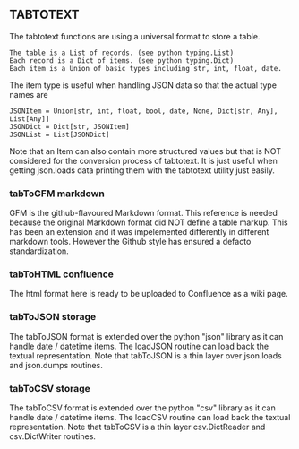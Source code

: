 ## TABTOTEXT

The tabtotext functions are using a universal format to store a table.

    The table is a List of records. (see python typing.List)
    Each record is a Dict of items. (see python typing.Dict)
    Each item is a Union of basic types including str, int, float, date.

The item type is useful when handling JSON data so that the actual type names are

    JSONItem = Union[str, int, float, bool, date, None, Dict[str, Any], List[Any]]
    JSONDict = Dict[str, JSONItem]
    JSONList = List[JSONDict]

Note that an Item can also contain more structured values but that is NOT considered
for the conversion process of tabtotext. It is just useful when getting json.loads
data printing them with the tabtotext utility just easily.

### tabToGFM markdown

GFM is the github-flavoured Markdown format. This reference is needed because the
original Markdown format did NOT define a table markup. This has been an extension
and it was impelemented differently in different markdown tools. However the Github
style has ensured a defacto standardization.

### tabToHTML confluence

The html format here is ready to be uploaded to Confluence as a wiki page.

### tabToJSON storage

The tabToJSON format is extended over the python "json" library as it can handle
date / datetime items. The loadJSON routine can load back the textual representation.
Note that tabToJSON is a thin layer over json.loads and json.dumps routines.

### tabToCSV storage

The tabToCSV format is extended over the python "csv" library as it can handle
date / datetime items. The loadCSV routine can load back the textual representation.
Note that tabToCSV is a thin layer csv.DictReader and csv.DictWriter routines.


